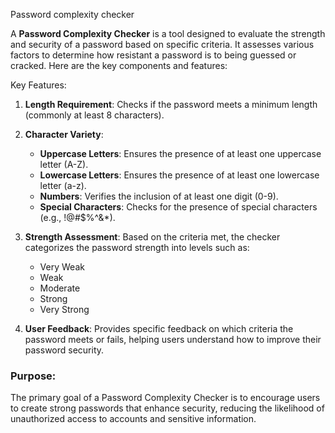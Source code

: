 Password complexity checker 

A **Password Complexity Checker** is a tool designed to evaluate the strength and security of a password based on specific criteria. It assesses various factors to determine how resistant a password is to being guessed or cracked. Here are the key components and features:

 Key Features:

1. **Length Requirement**: Checks if the password meets a minimum length (commonly at least 8 characters).

2. **Character Variety**:
   - **Uppercase Letters**: Ensures the presence of at least one uppercase letter (A-Z).
   - **Lowercase Letters**: Ensures the presence of at least one lowercase letter (a-z).
   - **Numbers**: Verifies the inclusion of at least one digit (0-9).
   - **Special Characters**: Checks for the presence of special characters (e.g., !@#$%^&*).

3. **Strength Assessment**: Based on the criteria met, the checker categorizes the password strength into levels such as:
   - Very Weak
   - Weak
   - Moderate
   - Strong
   - Very Strong

4. **User Feedback**: Provides specific feedback on which criteria the password meets or fails, helping users understand how to improve their password security.

### Purpose:
The primary goal of a Password Complexity Checker is to encourage users to create strong passwords that enhance security, reducing the likelihood of unauthorized access to accounts and sensitive information.
